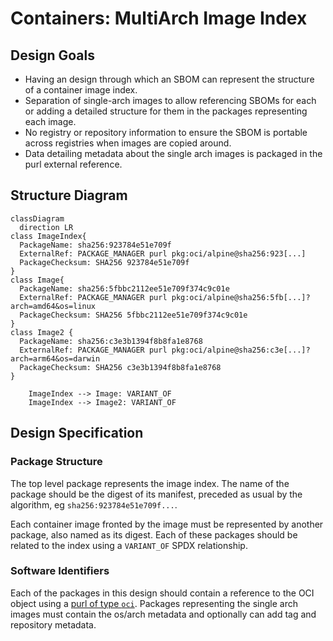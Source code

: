 # Containers: MultiArch Image Index

## Design Goals

* Having an design through which an SBOM can represent the
structure of a container image index.
* Separation of single-arch images to allow referencing SBOMs
for each or adding a detailed structure for them in the packages
representing each image.
* No registry or repository information to ensure the SBOM is
portable across registries when images are copied around.
* Data detailing metadata about the single arch images is packaged
in the purl external reference.

## Structure Diagram

```mermaid
classDiagram
  direction LR
class ImageIndex{
  PackageName: sha256:923784e51e709f
  ExternalRef: PACKAGE_MANAGER purl pkg:oci/alpine@sha256:923[...]
  PackageChecksum: SHA256 923784e51e709f
}
class Image{
  PackageName: sha256:5fbbc2112ee51e709f374c9c01e
  ExternalRef: PACKAGE_MANAGER purl pkg:oci/alpine@sha256:5fb[...]?arch=amd64&os=linux
  PackageChecksum: SHA256 5fbbc2112ee51e709f374c9c01e
}
class Image2 {
  PackageName: sha256:c3e3b1394f8b8fa1e8768
  ExternalRef: PACKAGE_MANAGER purl pkg:oci/alpine@sha256:c3e[...]?arch=arm64&os=darwin
  PackageChecksum: SHA256 c3e3b1394f8b8fa1e8768
}

    ImageIndex --> Image: VARIANT_OF
    ImageIndex --> Image2: VARIANT_OF
```

## Design Specification

### Package Structure

The top level package represents the image index. The name of the package should be
the digest of its manifest, preceded as usual by the algorithm,
eg `sha256:923784e51e709f...`.

Each container image fronted by the image must be represented by another package, also
named as its digest. Each of these packages should be related to the index using a 
`VARIANT_OF` SPDX relationship.

### Software Identifiers

Each of the packages in this design should contain a reference to the OCI object using
a [purl of type `oci`](https://github.com/package-url/purl-spec/blob/master/PURL-TYPES.rst#oci).
Packages representing the single arch images must contain the os/arch metadata and optionally
can add tag and repository metadata.
